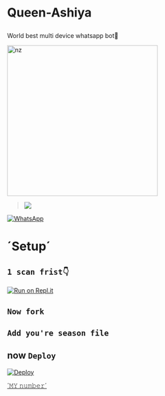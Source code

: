 # Queen-Ashiya <p align="center">

World best multi device whatsapp bot🖤

<img src="https://i.ibb.co/fNQdj2h/Qeen-Ashiya.jpg" alt="nz" width="350"/>

</p>

> <a href="https://youtube.com/channel/UChP2lplECA2eZGCYLy_QeRA"><img src="https://img.shields.io/badge/Tutorial-Video-ff0000?style=for-the-badge&logo=youtube&logoColor=ff000000&link=https://www.youtube.com/c/BOTINDO" /><br>

<a href="https://chat.whatsapp.com/LWOdea4zvErAHkLNuAQkoP"><img alt="WhatsApp" src="https://img.shields.io/badge/-Whatsapp%20Group-lightgrey?style=for-the-badge&logo=whatsapp&logoColor=white"/></a>

# ´Setup´

## `1 scan frist👇`
[![Run on Repl.it](https://repl.it/badge/github/quiec/whatsAlfa)](https://replit.com/@black-pantherpa/Qeen-Ashiya-bot?v=1?outputonly=1&lite=1#index.js)

## `Now fork`

## `Add you're season file`

## now `Deploy`
[![Deploy](https://www.herokucdn.com/deploy/button.svg)](https://heroku.com/deploy?template=https://github.com/BlackPanther-svg/Queen-Ashiya)

[´𝙼𝚈 𝚗𝚞𝚖𝚋𝚎𝚛´](http://wa.me/94741671668)
